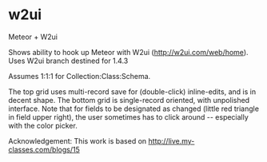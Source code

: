 # w2ui
Meteor + W2ui

Shows ability to hook up Meteor with W2ui (http://w2ui.com/web/home).  Uses W2ui branch destined for 1.4.3

Assumes 1:1:1 for Collection:Class:Schema.

The top grid uses multi-record save for (double-click) inline-edits, and is in decent shape.
The bottom grid is single-record oriented, with unpolished interface. Note that for fields to be designated as changed 
(little red triangle in field upper right), the user sometimes has to click around -- especially with the color picker. 

Acknowledgement: This work is based on http://live.my-classes.com/blogs/15
